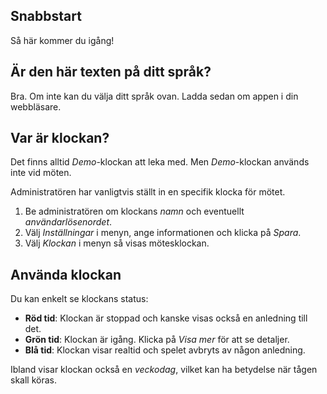 ﻿## Snabbstart
Så här kommer du igång!

## Är den här texten på ditt språk?
Bra.
Om inte kan du välja ditt språk ovan.
Ladda sedan om appen i din webbläsare.

## Var är klockan?
Det finns alltid *Demo*-klockan att leka med.
Men *Demo*-klockan används inte vid möten.

Administratören har vanligtvis ställt in en specifik klocka för mötet.
1. Be administratören om klockans *namn* och eventuellt *användarlösenordet*.
2. Välj *Inställningar* i menyn, ange informationen och klicka på *Spara*.
3. Välj *Klockan* i menyn så visas mötesklockan.

## Använda klockan
Du kan enkelt se klockans status:
* **Röd tid**: Klockan är stoppad och kanske visas också en anledning till det.
* **Grön tid**: Klockan är igång. Klicka på *Visa mer* för att se detaljer.
* **Blå tid**: Klockan visar realtid och spelet avbryts av någon anledning.

Ibland visar klockan också en *veckodag*, vilket kan ha betydelse när tågen skall köras.